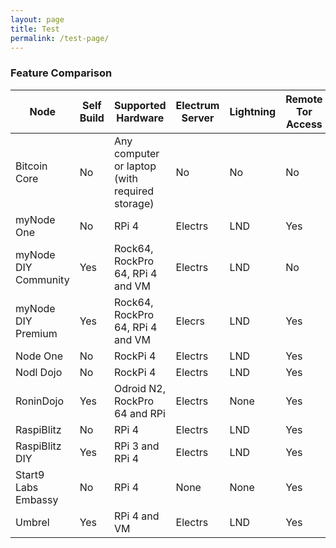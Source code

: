 ```yaml
---
layout: page
title: Test
permalink: /test-page/
---
```



### Feature Comparison

<center>

| Node                  | Self Build | Supported Hardware                   | Electrum Server | Lightning | Remote Tor Access | CoinJoin   | Block Explorer | Mempool Viewer | Dojo | BTCPay Server |
|-----------------------|------------|--------------------------------------|-----------------|-----------|-------------------|------------|----------------|------------------|------|--------------|
| Bitcoin Core            | No         | Any computer or laptop (with required storage)   | No        | No       | No               | None  | No            | No | No | No |
| myNode One            | No         | RPi 4                            | Electrs         | LND       | Yes               | Whirlpool  | Yes            | Yes | Yes | Yes |
| myNode DIY Community  | Yes        | Rock64, RockPro 64, RPi 4 and VM | Electrs         | LND       | No                | Whirlpool  | Yes            | No | Yes | No |
| myNode DIY Premium    | Yes        | Rock64, RockPro 64, RPi 4 and VM | Elecrs          | LND       | Yes               | Whirlpool  | Yes            | Yes | Yes | Yes |
| Node One              | No         | RockPi 4                         | Electrs         | LND       | Yes               | Whirlpool  | Yes            | No | Yes | Yes |
| Nodl Dojo             | No         | RockPi 4                         | Electrs         | LND       | Yes               | Whirlpool  | Yes            | No | Yes | Yes |
| RoninDojo             | Yes        | Odroid N2, RockPro 64 and RPi    | Electrs         | None      | Yes               | Whirlpool  | Yes            | No | Yes | No |
| RaspiBlitz            | No         | RPi 4                            | Electrs         | LND       | Yes               | JoinMarket | Yes            | Yes | No | Yes |
| RaspiBlitz DIY        | Yes        | RPi 3 and RPi 4                  | Electrs         | LND       | Yes               | JoinMarket | Yes            | Yes | No | Yes |
| Start9 Labs Embassy   | No         | RPi 4                            | None            | None      | Yes               | None       | Yes            | No | No | No |
| Umbrel                | Yes        | RPi 4 and VM                     | Electrs         | LND       | Yes               | None       | Yes            | No | No | No |

<center>
